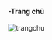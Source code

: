 
<b>-Trang chủ</b>
<br><br>
![trangchu](https://github.com/vtnghia16/Restaurant-project/assets/80100031/06489fb8-8d85-4a43-b096-d125c02ac525)










